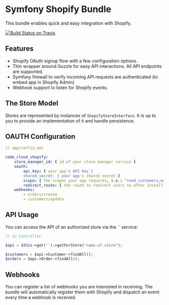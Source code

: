 # Symfony Shopify Bundle

This bundle enables quick and easy integration with Shopify.

[![Build Status on Travis](https://img.shields.io/travis/Richtermeister/symfony-shopify-bundle/master.svg)](http://travis-ci.org/Richtermeister/symfony-shopify-bundle)

## Features

* Shopify OAuth signup flow with a few configuration options.
* Thin wrapper around Guzzle for easy API interactions. All API endpoints are supported.
* Symfony firewall to verify incoming API requests are authenticated (to embed app in Shopify Admin)
* Webhook support to listen for Shopify events.

## The Store Model

Stores are represented by instances of `ShopifyStoreInterface`. It is up to you to provide an implementation of it and handle persistence.

## OAUTH Configuration

``` yml
// app/confiy.yml

code_cloud_shopify:
    store_manager_id: { id of your store manager service }
    oauth:
        api_key: { your app's API Key }
        shared_secret: { your app's shared secret } 
        scope: { the scopes your app requires, i.e.: "read_customers,write_customers" }
        redirect_route: { the route to redirect users to after installing the app, i.e.: "admin_dashboard".. }
    webhooks:
        - orders/create
        - customers/update
```

## API Usage

You can access the API of an authorized store via the `` service:
 
``` php
// in Controller

$api = $this->get('')->getForStore("name-of-store");

$customers = $api->Customer->findAll();
$orders = $api->Order->findAll();
```

## Webhooks

You can register a list of webhooks you are interested in receiving. 
The bundle will automatically register them with Shopify and dispatch an event every time a webhook is received.

